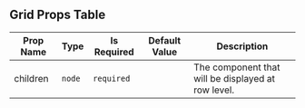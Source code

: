 ## Grid Props Table
| Prop Name | Type | Is Required | Default Value | Description |
|-|-|-|-|-|
| children| `node`| `required`| | The component that will be displayed at row level.|